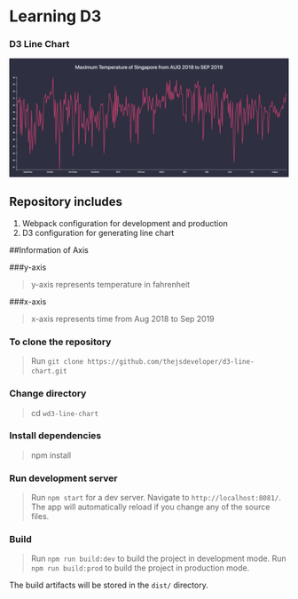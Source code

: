 # Learning D3
### D3 Line Chart

![](https://github.com/thejsdeveloper/d3-line-chart/blob/master/src/assets/images/line-chart.png)

## Repository includes 

 1. Webpack configuration for development and production
 2. D3 configuration for generating line chart

##Information of Axis 

###y-axis
 > y-axis represents temperature in fahrenheit

###x-axis
> x-axis represents time from Aug 2018 to Sep 2019

### To clone the repository
> Run `git clone https://github.com/thejsdeveloper/d3-line-chart.git`

### Change directory
> cd `wd3-line-chart`

### Install dependencies
> npm install 

### Run development server

> Run `npm start` for a dev server. Navigate to `http://localhost:8081/`. 
The app will automatically reload if you change any of the source files.

### Build

> Run `npm run build:dev` to build the project in development mode. 
> Run `npm run build:prod` to build the project in production mode. 

The build artifacts will be stored in the `dist/` directory.
